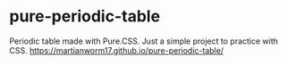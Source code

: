 # pure-periodic-table
Periodic table made with Pure.CSS. Just a simple project to practice with CSS.
https://martianworm17.github.io/pure-periodic-table/
